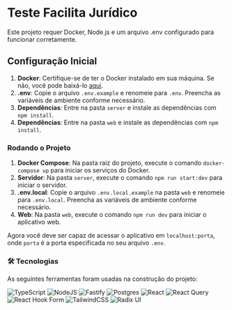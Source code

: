 # Teste Facilita Jurídico

Este projeto requer Docker, Node.js e um arquivo .env configurado para funcionar corretamente.

## Configuração Inicial

1. **Docker**: Certifique-se de ter o Docker instalado em sua máquina. Se não, você pode baixá-lo [aqui](https://www.docker.com/products/docker-desktop).
2. **.env**: Copie o arquivo `.env.example` e renomeie para `.env`. Preencha as variáveis de ambiente conforme necessário.
3. **Dependências**: Entre na pasta `server` e instale as dependências com `npm install`.
4. **Dependências**: Entre na pasta `web` e instale as dependências com `npm install`.

### Rodando o Projeto

1. **Docker Compose**: Na pasta raiz do projeto, execute o comando `docker-compose up` para iniciar os serviços do Docker.
2. **Servidor**: Na pasta `server`, execute o comando `npm run start:dev` para iniciar o servidor.
3. **.env.local**: Copie o arquivo `.env.local.example` na pasta `web` e renomeie para `.env.local`. Preencha as variáveis de ambiente conforme necessário.
4. **Web**: Na pasta `web`, execute o comando `npm run dev` para iniciar o aplicativo web.

Agora você deve ser capaz de acessar o aplicativo em `localhost:porta`, onde `porta` é a porta especificada no seu arquivo `.env`.

### 🛠 Tecnologias

As seguintes ferramentas foram usadas na construção do projeto:

![TypeScript](https://img.shields.io/badge/typescript-%23007ACC.svg?style=for-the-badge&logo=typescript&logoColor=white) ![NodeJS](https://img.shields.io/badge/node.js-6DA55F?style=for-the-badge&logo=node.js&logoColor=white) ![Fastify](https://img.shields.io/badge/fastify-%23000000.svg?style=for-the-badge&logo=fastify&logoColor=white) ![Postgres](https://img.shields.io/badge/postgres-%23316192.svg?style=for-the-badge&logo=postgresql&logoColor=white) ![React](https://img.shields.io/badge/react-%2320232a.svg?style=for-the-badge&logo=react&logoColor=%2361DAFB) ![React Query](https://img.shields.io/badge/-React%20Query-FF4154?style=for-the-badge&logo=react%20query&logoColor=white) ![React Hook Form](https://img.shields.io/badge/React%20Hook%20Form-%23EC5990.svg?style=for-the-badge&logo=reacthookform&logoColor=white) ![TailwindCSS](https://img.shields.io/badge/tailwindcss-%2338B2AC.svg?style=for-the-badge&logo=tailwind-css&logoColor=white) ![Radix UI](https://img.shields.io/badge/radix%20ui-161618.svg?style=for-the-badge&logo=radix-ui&logoColor=white)
